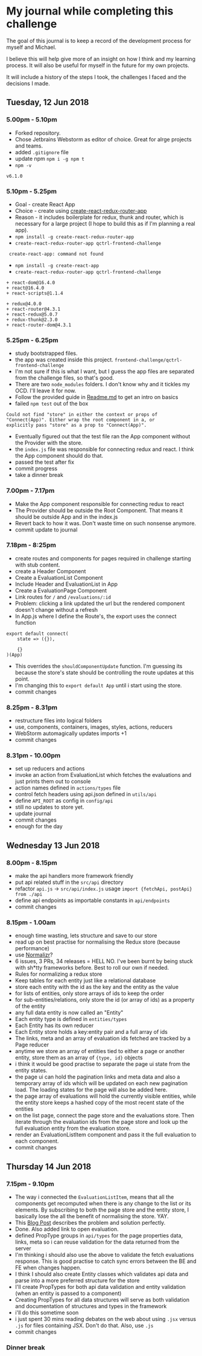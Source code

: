 # My journal while completing this challenge

The goal of this journal is to keep a record of the development process for myself and Michael.

I believe this will help give more of an insight on how I think and my learning process.
It will also be useful for myself in the future for my own projects.

It will include a history of the steps I took, the challenges I faced and the decisions I made.

## Tuesday, 12 Jun 2018

### 5.00pm - 5.10pm

- Forked repository.
- Chose Jetbrains Webstorm as editor of choice. Great for alrge projects and teams.
- added `.gitignore` file
- update npm `npm i -g npm t`
- `npm -v` 
```text
v6.1.0
```

### 5.10pm - 5.25pm
- Goal - create React App
- Choice - create using [create-react-redux-router-app](https://www.npmjs.com/package/create-react-redux-router-app)
- Reason - it includes boilerplate for redux, thunk and router, which is necessary for a large project 
(I hope to build this as if I'm planning a real app). 
- `npm install -g create-react-redux-router-app`
- `create-react-redux-router-app qctrl-frontend-challenge`
```text
 create-react-app: command not found
```
- `npm install -g create-react-app`
- `create-react-redux-router-app qctrl-frontend-challenge`
```text
+ react-dom@16.4.0
+ react@16.4.0
+ react-scripts@1.1.4

+ redux@4.0.0
+ react-router@4.3.1
+ react-redux@5.0.7
+ redux-thunk@2.3.0
+ react-router-dom@4.3.1
```

### 5.25pm - 6.25pm
- study bootstrapped files.
- the app was created inside this project. `frontend-challenge/qctrl-frontend-challenge`
- I'm not sure if this is what I want, but I guess the app files are separated from the challenge files, so that's good.
- There are two `node_modules` folders. I don't know why and it tickles my OCD. I'll leave it for now.
- Follow the provided guide in [Readme.md](./qctrl-frontend-challenge/README.md) to get an intro on basics
- failed `npm test` out of the box
```text
Could not find "store" in either the context or props of "Connect(App)". Either wrap the root component in a, or 
explicitly pass "store" as a prop to "Connect(App)".
```
- Eventually figured out that the test file ran the App component without the Provider with the store. 
- the `index.js` file was responsible for connecting redux and react. I think the App component should do that.
- passed the test after fix
- commit progress
- take a dinner break

### 7.00pm - 7.17pm
- Make the App component responsible for connecting redux to react
- The Provider should be outside the Root Component. That means it should be outside App and in the index.js
- Revert back to how it was. Don't waste time on such nonsense anymore.
- commit update to journal

### 7.18pm - 8:25pm
- create routes and components for pages required in challenge starting with stub content.
- create a Header Component
- Create a EvaluationList Component
- Include Header and EvaluationList in App
- Create a EvaluationPage Component
- Link routes for `/` and `/evaluations/:id`
- Problem: clicking a link updated the url but the rendered component doesn't change without a refresh
- In App.js where I define the Route's, the export uses the connect function
```text
export default connect(
	state => ({}),

	{}
)(App)
```
- This overrides the `shouldComponentUpdate` function. I'm guessing its because the store's state should be controlling 
the route updates at this point. 
- I'm changing this to `export default App` until i start using the store.
- commit changes

### 8.25pm - 8.31pm
- restructure files into logical folders
- use, components, containers, images, styles, actions, reducers
- WebStorm automagically updates imports +1
- commit changes

### 8.31pm - 10.00pm
- set up reducers and actions
- invoke an action from EvaluationList which fetches the evaluations and just prints them out to console
- action names defined in `actions/types` file
- control fetch headers using api.json defined in `utils/api`
- define `API_ROOT` as config in `config/api`
- still no updates to store yet.
- update journal
- commit changes
- enough for the day

## Wednesday 13 Jun 2018

### 8.00pm - 8.15pm
- make the api handlers more framework friendly
- put api related stuff in the `src/api` directory
- refactor `api.js` -> `src/api/index.js` usage `import {fetchApi, postApi} from ./api`
- define api endpoints as importable constants in `api/endpoints`
- commit changes

### 8.15pm - 1.00am
- enough time wasting, lets structure and save to our store
- read up on best practise for normalising the Redux store (because performance)
- use [Normalizr](https://github.com/paularmstrong/normalizr)? 
- 6 issues, 3 PRs, 34 releases = HELL NO. I've been burnt by being stuck with sh*tty frameworks before. 
Best to roll our own if needed.
- Rules for normalizing a redux store
- Keep tables for each entity just like a relational database
- store each entity with the id as the key and the entity as the value
- for lists of entities, only store arrays of ids to keep the order
- for sub-entities/relations, only store the id (or array of ids) as a property of the entity
- any full data entity is now called an "Entity"
- Each entity type is defined in `entities/types`
- Each Entity has its own reducer
- Each Entity store holds a key:entity pair and a full array of ids
- The links, meta and an array of evaluation ids fetched are tracked by a Page reducer
- anytime we store an array of entities tied to either a page or another entity, store them as an array of `{type, id}` 
objects
- i think it would be good practise to separate the page ui state from the entity states.
- the page ui can hold the pagination links and meta data and also a temporary array of ids which will be updated on 
each new pagination load. The loading states for the page will also be added here.
- the page array of evaluations will hold the currently visible entities, while the entity store keeps a hashed copy of 
the most recent state of the entities
- on the list page, connect the page store and the evaluations store. Then iterate through the evaluation ids from the 
page store and look up the full evaluation entity from the evaluation store.
- render an EvaluationListItem component and pass it the full evaluation to each component.
- commit changes

## Thursday 14 Jun 2018

### 7.15pm - 9.10pm
- The way i connected the `EvaluationListItem`, means that all the components get recomputed when there is any change 
to the list or its elements. By subscribing to both the page store and the entity store, I basically lose the all the 
benefit of normalising the store. YAY.
- This [Blog Post](https://blog.shovonhasan.com/pattern-for-rendering-lists-of-connected-components-with-react-redux/)
describes the problem and solution perfectly.
- Done. Also added link to open evaluation.
- defined PropType groups in `api/types` for the page properties data, links, meta so i can reuse validation for the 
data returned from the server
- I'm thinking i should also use the above to validate the fetch evaluations response. This is good practise to catch 
sync errors between the BE and FE when changes happen.
- I think I should also create Entity classes which validates api data and parse into a more preferred structure for the store 
- I'll create PropTypes for both api data validation and entity validation (when an entity is passed to a component)
- Creating PropTypes for all data structures will serve as both validation and documentation of structures and types in the framework
- i'll do this sometime soon
- i just spent 30 mins reading debates on the web about using `.jsx` versus `.js` for files containing JSX. Don't do that. Also, use `.js`
- commit changes

### Dinner break


